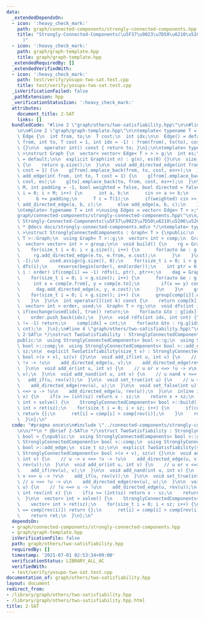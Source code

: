 ```yaml
---
data:
  _extendedDependsOn:
  - icon: ':heavy_check_mark:'
    path: graph/connected-components/strongly-connected-components.hpp
    title: "Strongly-Connected-Components(\u5F37\u9023\u7D50\u6210\u5206\u5206\u89E3\
      )"
  - icon: ':heavy_check_mark:'
    path: graph/graph-template.hpp
    title: graph/graph-template.hpp
  _extendedRequiredBy: []
  _extendedVerifiedWith:
  - icon: ':heavy_check_mark:'
    path: test/verify/yosupo-two-sat.test.cpp
    title: test/verify/yosupo-two-sat.test.cpp
  _isVerificationFailed: false
  _pathExtension: hpp
  _verificationStatusIcon: ':heavy_check_mark:'
  attributes:
    document_title: 2-SAT
    links: []
  bundledCode: "#line 2 \"graph/others/two-satisfiability.hpp\"\n\n#line 2 \"graph/connected-components/strongly-connected-components.hpp\"\
    \n\n#line 2 \"graph/graph-template.hpp\"\n\ntemplate< typename T = int >\nstruct\
    \ Edge {\n  int from, to;\n  T cost;\n  int idx;\n\n  Edge() = default;\n\n  Edge(int\
    \ from, int to, T cost = 1, int idx = -1) : from(from), to(to), cost(cost), idx(idx)\
    \ {}\n\n  operator int() const { return to; }\n};\n\ntemplate< typename T = int\
    \ >\nstruct Graph {\n  vector< vector< Edge< T > > > g;\n  int es;\n\n  Graph()\
    \ = default;\n\n  explicit Graph(int n) : g(n), es(0) {}\n\n  size_t size() const\
    \ {\n    return g.size();\n  }\n\n  void add_directed_edge(int from, int to, T\
    \ cost = 1) {\n    g[from].emplace_back(from, to, cost, es++);\n  }\n\n  void\
    \ add_edge(int from, int to, T cost = 1) {\n    g[from].emplace_back(from, to,\
    \ cost, es);\n    g[to].emplace_back(to, from, cost, es++);\n  }\n\n  void read(int\
    \ M, int padding = -1, bool weighted = false, bool directed = false) {\n    for(int\
    \ i = 0; i < M; i++) {\n      int a, b;\n      cin >> a >> b;\n      a += padding;\n\
    \      b += padding;\n      T c = T(1);\n      if(weighted) cin >> c;\n      if(directed)\
    \ add_directed_edge(a, b, c);\n      else add_edge(a, b, c);\n    }\n  }\n};\n\
    \ntemplate< typename T = int >\nusing Edges = vector< Edge< T > >;\n#line 4 \"\
    graph/connected-components/strongly-connected-components.hpp\"\n\n/**\n * @brief\
    \ Strongly-Connected-Components(\u5F37\u9023\u7D50\u6210\u5206\u5206\u89E3)\n\
    \ * @docs docs/strongly-connected-components.md\n */\ntemplate< typename T = int\
    \ >\nstruct StronglyConnectedComponents : Graph< T > {\npublic:\n  using Graph<\
    \ T >::Graph;\n  using Graph< T >::g;\n  vector< int > comp;\n  Graph< T > dag;\n\
    \  vector< vector< int > > group;\n\n  void build() {\n    rg = Graph< T >(g.size());\n\
    \    for(size_t i = 0; i < g.size(); i++) {\n      for(auto &e : g[i]) {\n   \
    \     rg.add_directed_edge(e.to, e.from, e.cost);\n      }\n    }\n    comp.assign(g.size(),\
    \ -1);\n    used.assign(g.size(), 0);\n    for(size_t i = 0; i < g.size(); i++)\
    \ dfs(i);\n    reverse(begin(order), end(order));\n    int ptr = 0;\n    for(int\
    \ i : order) if(comp[i] == -1) rdfs(i, ptr), ptr++;\n    dag = Graph< T >(ptr);\n\
    \    for(size_t i = 0; i < g.size(); i++) {\n      for(auto &e : g[i]) {\n   \
    \     int x = comp[e.from], y = comp[e.to];\n        if(x == y) continue;\n  \
    \      dag.add_directed_edge(x, y, e.cost);\n      }\n    }\n    group.resize(ptr);\n\
    \    for(size_t i = 0; i < g.size(); i++) {\n      group[comp[i]].emplace_back(i);\n\
    \    }\n  }\n\n  int operator[](int k) const {\n    return comp[k];\n  }\n\nprivate:\n\
    \  vector< int > order, used;\n  Graph< T > rg;\n\n  void dfs(int idx) {\n   \
    \ if(exchange(used[idx], true)) return;\n    for(auto &to : g[idx]) dfs(to);\n\
    \    order.push_back(idx);\n  }\n\n  void rdfs(int idx, int cnt) {\n    if(comp[idx]\
    \ != -1) return;\n    comp[idx] = cnt;\n    for(auto &to : rg.g[idx]) rdfs(to,\
    \ cnt);\n  }\n};\n#line 4 \"graph/others/two-satisfiability.hpp\"\n\n/**\n * @brief\
    \ 2-SAT\n */\nstruct TwoSatisfiability : StronglyConnectedComponents< bool > {\n\
    public:\n  using StronglyConnectedComponents< bool >::g;\n  using StronglyConnectedComponents<\
    \ bool >::comp;\n  using StronglyConnectedComponents< bool >::add_edge;\n  size_t\
    \ sz;\n\n  explicit TwoSatisfiability(size_t v) : StronglyConnectedComponents<\
    \ bool >(v + v), sz(v) {}\n\n  void add_if(int u, int v) {\n    // u -> v <=>\
    \ !v -> !u\n    add_directed_edge(u, v);\n    add_directed_edge(rev(v), rev(u));\n\
    \  }\n\n  void add_or(int u, int v) {\n    // u or v <=> !u -> v\n    add_if(rev(u),\
    \ v);\n  }\n\n  void add_nand(int u, int v) {\n    // u nand v <=> u -> !v\n \
    \   add_if(u, rev(v));\n  }\n\n  void set_true(int u) {\n    // u <=> !u -> u\n\
    \    add_directed_edge(rev(u), u);\n  }\n\n  void set_false(int u) {\n    // !u\
    \ <=> u -> !u\n    add_directed_edge(u, rev(u));\n  }\n\n  inline int rev(int\
    \ x) {\n    if(x >= (int)sz) return x - sz;\n    return x + sz;\n  }\n\n  vector<\
    \ int > solve() {\n    StronglyConnectedComponents< bool >::build();\n    vector<\
    \ int > ret(sz);\n    for(size_t i = 0; i < sz; i++) {\n      if(comp[i] == comp[rev(i)])\
    \ return {};\n      ret[i] = comp[i] > comp[rev(i)];\n    }\n    return ret;\n\
    \  }\n};\n"
  code: "#pragma once\n\n#include \"../connected-components/strongly-connected-components.hpp\"\
    \n\n/**\n * @brief 2-SAT\n */\nstruct TwoSatisfiability : StronglyConnectedComponents<\
    \ bool > {\npublic:\n  using StronglyConnectedComponents< bool >::g;\n  using\
    \ StronglyConnectedComponents< bool >::comp;\n  using StronglyConnectedComponents<\
    \ bool >::add_edge;\n  size_t sz;\n\n  explicit TwoSatisfiability(size_t v) :\
    \ StronglyConnectedComponents< bool >(v + v), sz(v) {}\n\n  void add_if(int u,\
    \ int v) {\n    // u -> v <=> !v -> !u\n    add_directed_edge(u, v);\n    add_directed_edge(rev(v),\
    \ rev(u));\n  }\n\n  void add_or(int u, int v) {\n    // u or v <=> !u -> v\n\
    \    add_if(rev(u), v);\n  }\n\n  void add_nand(int u, int v) {\n    // u nand\
    \ v <=> u -> !v\n    add_if(u, rev(v));\n  }\n\n  void set_true(int u) {\n   \
    \ // u <=> !u -> u\n    add_directed_edge(rev(u), u);\n  }\n\n  void set_false(int\
    \ u) {\n    // !u <=> u -> !u\n    add_directed_edge(u, rev(u));\n  }\n\n  inline\
    \ int rev(int x) {\n    if(x >= (int)sz) return x - sz;\n    return x + sz;\n\
    \  }\n\n  vector< int > solve() {\n    StronglyConnectedComponents< bool >::build();\n\
    \    vector< int > ret(sz);\n    for(size_t i = 0; i < sz; i++) {\n      if(comp[i]\
    \ == comp[rev(i)]) return {};\n      ret[i] = comp[i] > comp[rev(i)];\n    }\n\
    \    return ret;\n  }\n};\n"
  dependsOn:
  - graph/connected-components/strongly-connected-components.hpp
  - graph/graph-template.hpp
  isVerificationFile: false
  path: graph/others/two-satisfiability.hpp
  requiredBy: []
  timestamp: '2021-07-01 02:53:34+09:00'
  verificationStatus: LIBRARY_ALL_AC
  verifiedWith:
  - test/verify/yosupo-two-sat.test.cpp
documentation_of: graph/others/two-satisfiability.hpp
layout: document
redirect_from:
- /library/graph/others/two-satisfiability.hpp
- /library/graph/others/two-satisfiability.hpp.html
title: 2-SAT
---
```

